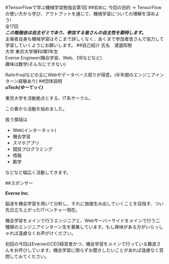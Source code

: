 #TensorFlowで学ぶ機械学習勉強会第1回
##初めに
今回の目的 -> TensorFlowの使い方から学び、アウトプットを通じて、機械学習についての理解を深めよう!  
全17回  
***この勉強会は自主ゼミであり、参加する皆さんの自主性を期待します。***  
主催者自身も機械学習はそこまで詳しくなく、あくまで参加者皆さんで協力して学習していくようにお願いします。
##自己紹介
氏名　渡邉知樹  
大学 東京大学理科I類1年生  
Everse Engineer(機会学習、Web、DBなどなど)  
趣味は数学(そんなにできない)  

Railsやsqlなどの主にWebやデータベース周りが得意。(半年間のエンジニアインターン経験あり)
##団体説明  
***uTech(ゆーてっく)***  

東京大学を活動拠点とする、IT系サークル。

この春から活動を始めました。

扱う領域は
* Web(インターネット)
* 機会学習
* スマホアプリ
* 競技プログラミング
* 情報
* 数学　　

などなど幅広く活動してきます。

##スポンサー  

***Everse Inc.***  

脳波を機会学習を用いて分析し、それに価値生み出していくことを目指す、つい先日立ち上がったITベンチャー現在。  

機会学習をメインで行うエンジニアと、Webサーバーサイドをメインで行う二種類のエンジニアインターン生を募集しています。もし興味がある方がいらっしゃれば遠慮なくお声がけください。　　

初回の今回はEverseのCEO経営者かつ、機会学習をメインで行っている難波さんをお呼びしています。機会学習に限らずお聞きしたいことがあれば遠慮なく質問してみてください。
